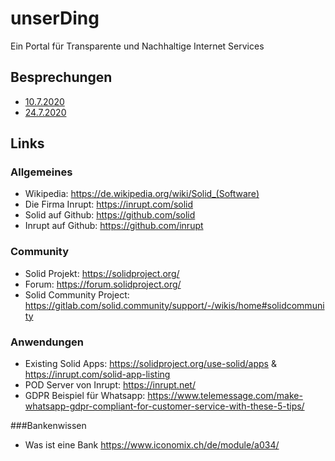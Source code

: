 # unserDing
Ein Portal für Transparente und Nachhaltige Internet Services

## Besprechungen
* [10.7.2020](Meetings/20200710.md)
* [24.7.2020](Meetings/20200724.md)

## Links
### Allgemeines
* Wikipedia: https://de.wikipedia.org/wiki/Solid_(Software)
* Die Firma Inrupt: https://inrupt.com/solid
* Solid auf Github: https://github.com/solid
* Inrupt auf Github: https://github.com/inrupt

### Community
* Solid Projekt: https://solidproject.org/
* Forum: https://forum.solidproject.org/
* Solid Community Project: https://gitlab.com/solid.community/support/-/wikis/home#solidcommunity

### Anwendungen
* Existing Solid Apps: https://solidproject.org/use-solid/apps & https://inrupt.com/solid-app-listing
* POD Server von Inrupt: https://inrupt.net/
* GDPR Beispiel für Whatsapp: https://www.telemessage.com/make-whatsapp-gdpr-compliant-for-customer-service-with-these-5-tips/

###Bankenwissen
* Was ist eine Bank https://www.iconomix.ch/de/module/a034/



